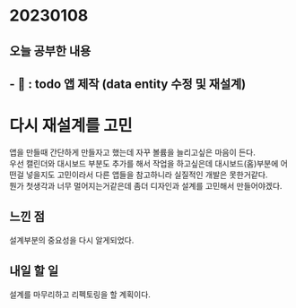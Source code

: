 # 20230108
## 오늘 공부한 내용
## - 📑 : todo 앱 제작 (data entity 수정 및 재설계)
# 다시 재설계를 고민
앱을 만들때 간단하게 만들자고 했는데 자꾸 볼륨을 늘리고싶은 마음이 든다.   
우선 캘린더와 대시보드 부분도 추가를 해서 작업을 하고싶은데 대시보드(홈)부분에 어떤걸 넣을지도 고민이라서 다른 앱들을 참고하니라 실질적인 개발은 못한거같다.   
뭔가 첫생각과 너무 멀어지는거같은데 좀더 디자인과 설계를 고민해서 만들어야겠다.
## 느낀 점
설계부분의 중요성을 다시 알게되었다.

## 내일 할 일
설계를 마무리하고 리펙토링을 할 계획이다.